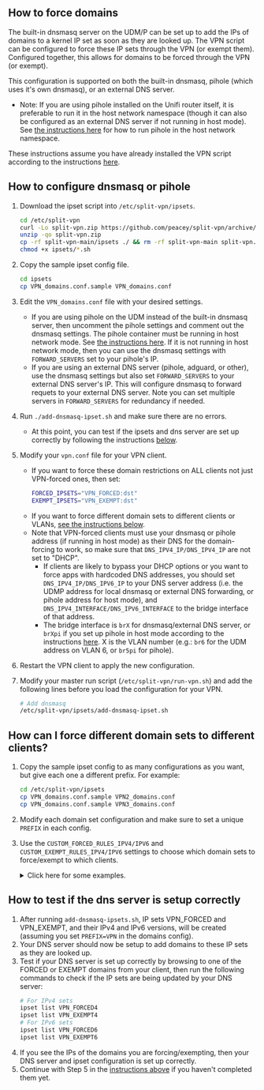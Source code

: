 ## How to force domains

The built-in dnsmasq server on the UDM/P can be set up to add the IPs of domains to a kernel IP set as soon as they are looked up. The VPN script can be configured to force these IP sets through the VPN (or exempt them). Configured together, this allows for domains to be forced through the VPN (or exempt).

This configuration is supported on both the built-in dnsmasq, pihole (which uses it's own dnsmasq), or an external DNS server.
  * Note: If you are using pihole installed on the Unifi router itself, it is preferable to run it in the host network namespace (though it can also be configured as an external DNS server if not running in host mode). See [the instructions here](../pihole-host-mode/README.md) for how to run pihole in the host network namespace.

These instructions assume you have already installed the VPN script according to the instructions [here](https://github.com/peacey/split-vpn/blob/main/README.md#how-do-i-use-this).

## How to configure dnsmasq or pihole

1. Download the ipset script into `/etc/split-vpn/ipsets`.
	```sh
	cd /etc/split-vpn
	curl -Lo split-vpn.zip https://github.com/peacey/split-vpn/archive/main.zip
	unzip -qo split-vpn.zip
	cp -rf split-vpn-main/ipsets ./ && rm -rf split-vpn-main split-vpn.zip
	chmod +x ipsets/*.sh
	```
2. Copy the sample ipset config file. 
	```sh
	cd ipsets
	cp VPN_domains.conf.sample VPN_domains.conf
	```
3. Edit the `VPN_domains.conf` file with your desired settings. 
	* If you are using pihole on the UDM instead of the built-in dnsmasq server, then uncomment the pihole settings and comment out the dnsmasq settings. The pihole container must be running in host network mode. See [the instructions here](../pihole-host-mode/README.md). If it is not running in host network mode, then you can use the dnsmasq settings with `FORWARD_SERVERS` set to your pihole's IP.
    * If you are using an external DNS server (pihole, adguard, or other), use the dnsmasq settings but also set `FORWARD_SERVERS` to your external DNS server's IP. This will configure dnsmasq to forward requets to your external DNS server. Note you can set multiple servers in `FORWARD_SERVERS` for redundancy if needed.
4. Run `./add-dnsmasq-ipset.sh` and make sure there are no errors. 
	* At this point, you can test if the ipsets and dns server are set up correctly by following the instructions [below](#how-to-test-if-the-dns-server-is-setup-correctly). 
5. Modify your `vpn.conf` file for your VPN client. 
	* If you want to force these domain restrictions on ALL clients not just VPN-forced ones, then set:
		```sh
		FORCED_IPSETS="VPN_FORCED:dst"
		EXEMPT_IPSETS="VPN_EXEMPT:dst"
		```
	* If you want to force different domain sets to different clients or VLANs, [see the instructions below](#how-can-i-force-different-domain-sets-to-different-clients).
	* Note that VPN-forced clients must use your dnsmasq or pihole address (if running in host mode) as their DNS for the domain-forcing to work, so make sure that `DNS_IPV4_IP/DNS_IPV4_IP` are not set to "DHCP". 
		* If clients are likely to bypass your DHCP options or you want to force apps with hardcoded DNS addresses, you should set `DNS_IPV4_IP/DNS_IPV6_IP` to your DNS server address (i.e. the UDMP address for local dnsmasq or external DNS forwarding, or pihole address for host mode), and `DNS_IPV4_INTERFACE/DNS_IPV6_INTERFACE` to the bridge interface of that address.
		* The bridge interface is `brX` for dnsmasq/external DNS server, or `brXpi` if you set up pihole in host mode according to the instructions [here](../pihole-host-mode/README.md). X is the VLAN number (e.g.: `br6` for the UDM address on VLAN 6, or `br5pi` for pihole).

6. Restart the VPN client to apply the new configuration. 
7. Modify your master run script (`/etc/split-vpn/run-vpn.sh`) and add the following lines before you load the configuration for your VPN.
	```sh
	# Add dnsmasq 
	/etc/split-vpn/ipsets/add-dnsmasq-ipset.sh
	```

## How can I force different domain sets to different clients?
1. Copy the sample ipset config to as many configurations as you want, but give each one a different prefix. For example:
	```sh
	cd /etc/split-vpn/ipsets
	cp VPN_domains.conf.sample VPN2_domains.conf
	cp VPN_domains.conf.sample VPN3_domains.conf
	```
2. Modify each domain set configuration and make sure to set a unique `PREFIX` in each config.
3. Use the `CUSTOM_FORCED_RULES_IPV4/IPV6` and `CUSTOM_EXEMPT_RULES_IPV4/IPV6` settings to choose which domain sets to force/exempt to which clients. 
	<details> 
	<summary>Click here for some examples.</summary>
	
	* To force by Source VLAN or Interface:
		```
		CUSTOM_FORCED_RULES_IPV4="
			-m set --match-set VPN_FORCED dst -i br6
			-m set --match-set VPN2_FORCED dst -i br7
		"
		CUSTOM_EXEMPT_RULES_IPV4="
			-m set --match-set VPN_EXEMPT dst -i br6
			-m set --match-set VPN2_EXEMPT dst -i br7
		"
		CUSTOM_FORCED_RULES_IPV6="
			-m set --match-set VPN_FORCED dst -i br6
			-m set --match-set VPN2_FORCED dst -i br7
		"
		CUSTOM_EXEMPT_RULES_IPV6="
			-m set --match-set VPN_EXEMPT dst -i br6
			-m set --match-set VPN2_EXEMPT dst -i br7
		"
		```
	* To force by Source IP
		```
		CUSTOM_FORCED_RULES_IPV4="
			-m set --match-set VPN_FORCED dst -s 192.168.1.1
			-m set --match-set VPN2_FORCED dst -s 192.168.1.2
		"
		CUSTOM_EXEMPT_RULES_IPV4="
			-m set --match-set VPN_EXEMPT dst -s 192.168.1.1
			-m set --match-set VPN2_EXEMPT dst -s 192.168.1.2
		"
		CUSTOM_FORCED_RULES_IPV6="
			-m set --match-set VPN_FORCED dst -s fd00::2
			-m set --match-set VPN2_FORCED dst -s fd00::3
		"
		CUSTOM_EXEMPT_RULES_IPV6="
			-m set --match-set VPN_EXEMPT dst -s fd00::2
			-m set --match-set VPN2_EXEMPT dst -s fd00::3
		"
		```
	* To force by MAC
		```
		CUSTOM_FORCED_RULES_IPV4="
			-m set --match-set VPN_FORCED dst -m mac --mac-source xx:xx:xx:xx:xx:xx
			-m set --match-set VPN2_FORCED dst -m mac --mac-source yy:yy:yy:yy:yy:yy
		"
		CUSTOM_EXEMPT_RULES_IPV4="
			-m set --match-set VPN_EXEMPT dst -m mac --mac-source xx:xx:xx:xx:xx:xx
			-m set --match-set VPN2_EXEMPT dst -m mac --mac-source yy:yy:yy:yy:yy:yy
		"
		CUSTOM_FORCED_RULES_IPV6="
			-m set --match-set VPN_FORCED dst -m mac --mac-source xx:xx:xx:xx:xx:xx
			-m set --match-set VPN2_FORCED dst -m mac --mac-source yy:yy:yy:yy:yy:yy
		"
		CUSTOM_EXEMPT_RULES_IPV6="
			-m set --match-set VPN_EXEMPT dst -m mac --mac-source xx:xx:xx:xx:xx:xx
			-m set --match-set VPN2_EXEMPT dst -m mac --mac-source yy:yy:yy:yy:yy:yy
		"
		```
	* You can mix different MAC, IP, VLAN custom rules together, just make sure to group them in the same variable. 
	</details>

## How to test if the dns server is setup correctly
1. After running `add-dnsmasq-ipsets.sh`, IP sets VPN_FORCED and VPN_EXEMPT, and their IPv4 and IPv6 versions, will be created (assuming you set `PREFIX=VPN` in the domains config).
2. Your DNS server should now be setup to add domains to these IP sets as they are looked up. 
3. Test if your DNS server is set up correctly by browsing to one of the FORCED or EXEMPT domains from your client, then run the following commands to check if the IP sets are being updated by your DNS server:
	```sh
	# For IPv4 sets
	ipset list VPN_FORCED4
	ipset list VPN_EXEMPT4
	# For IPv6 sets
	ipset list VPN_FORCED6
	ipset list VPN_EXEMPT6
	```
4. If you see the IPs of the domains you are forcing/exempting, then your DNS server and ipset configuration is set up correctly. 
5. Continue with Step 5 in the [instructions above](#how-to-configure-dnsmasq-or-pihole) if you haven't completed them yet.
